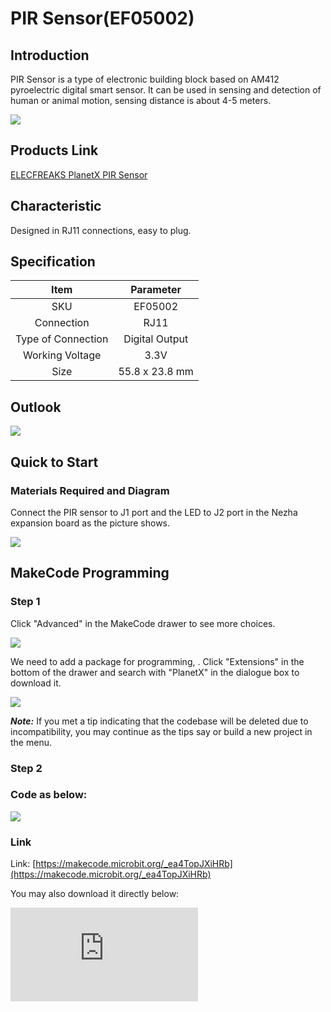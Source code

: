 # PIR Sensor(EF05002)

## Introduction

PIR Sensor is a type of electronic building block based on AM412 pyroelectric digital smart sensor. It can be used in sensing and detection of human or animal motion, sensing distance is about 4-5 meters.

![](https://wiki-media-ef.oss-cn-hongkong.aliyuncs.com//images/05002_01.png)
## Products Link

[ELECFREAKS PlanetX PIR Sensor](https://shop.elecfreaks.com/products/elecfreaks-planetx-pir-sensor?_pos=1&_sid=a0b4ec6ae&_ss=r)


## Characteristic

 Designed in RJ11 connections, easy to plug.

## Specification


Item | Parameter
:-: | :-:
SKU|EF05002
Connection|RJ11
Type of Connection|Digital Output
Working Voltage|3.3V
Size|55.8 x 23.8 mm

## Outlook



![](https://wiki-media-ef.oss-cn-hongkong.aliyuncs.com//images/05002_02.png)


## Quick to Start


### Materials Required and Diagram


 Connect the PIR sensor to J1 port and the LED  to J2 port in the Nezha expansion board as the picture shows.


![](https://wiki-media-ef.oss-cn-hongkong.aliyuncs.com//images/05002_03.png)

## MakeCode Programming


### Step 1
Click "Advanced" in the MakeCode drawer to see more choices.

![](https://wiki-media-ef.oss-cn-hongkong.aliyuncs.com//images/05001_04.png)

We need to add a package for programming, . Click "Extensions" in the bottom of the drawer and search with "PlanetX" in the dialogue box to download it.

![](https://wiki-media-ef.oss-cn-hongkong.aliyuncs.com//images/05001_05.png)

***Note:*** If you met a tip indicating that the codebase will be deleted due to incompatibility, you may continue as the tips say or build a new project in the menu.
### Step 2

### Code as below:

![](https://wiki-media-ef.oss-cn-hongkong.aliyuncs.com//images/05002_06.png)


### Link
Link: [https://makecode.microbit.org/_ea4TopJXiHRb](https://makecode.microbit.org/_ea4TopJXiHRb)

You may also download it directly below:


<div
    style={{
        position: 'relative',
        paddingBottom: '60%',
        overflow: 'hidden',
    }}
>
    <iframe
        src="https://makecode.microbit.org/_ea4TopJXiHRb"
        frameborder="0"
        sandbox="allow-popups allow-forms allow-scripts allow-same-origin"
        style={{
            position: 'absolute',
            width: '100%',
            height: '100%',
        }}
    />
</div>


### Result
 The LED lights on while the motion being detected by the PIR sensor or the LED lights off.

## Python Programming



### Step 1
Download the package and unzip it: [PlanetX_MicroPython](https://github.com/lionyhw/PlanetX_MicroPython/archive/master.zip)

Go to  [Python editor](https://python.microbit.org/v/2.0)

![](https://wiki-media-ef.oss-cn-hongkong.aliyuncs.com//images/05001_07.png)

We need to add enum.py and pir.py for programming. Click "Load/Save" and then click "Show Files (1)" to see more choices, click "Add file" to add enum.py and pir.py from the unzipped package of PlanetX_MicroPython.

![](https://wiki-media-ef.oss-cn-hongkong.aliyuncs.com//images/05001_08.png)
![](https://wiki-media-ef.oss-cn-hongkong.aliyuncs.com//images/05001_09.png)
![](https://wiki-media-ef.oss-cn-hongkong.aliyuncs.com//images/05002_10.png)

### Step 2

### Reference

```

from microbit import *
from enum import *
from pir import *

while True:
    pir = PIR(J1)
    pir_value = pir.PIR_is_decection()
    if(pir_value == True):
        display.show(Image.HAPPY)
    else:
        display.show(Image.SAD)

```


### Result
 A smile face displays on the micro:bit while the motion being detected by the PIR sensor or the micro:bit displays a sad face.

## Relevant File


## Technique File
